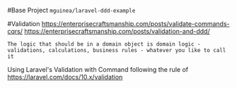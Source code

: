 #Base Project
`mguinea/laravel-ddd-example`

#Validation
https://enterprisecraftsmanship.com/posts/validate-commands-cqrs/
https://enterprisecraftsmanship.com/posts/validation-and-ddd/

`The logic that should be in a domain object is domain logic - validations, calculations, business rules - whatever you like to call it`

Using Laravel's Validation with Command following the rule of https://laravel.com/docs/10.x/validation
